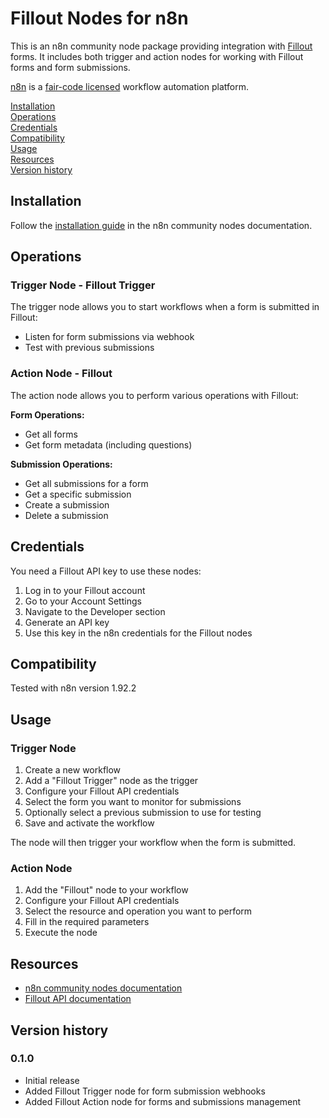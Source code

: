 # Fillout Nodes for n8n

This is an n8n community node package providing integration with [Fillout](https://www.fillout.com) forms. It includes both trigger and action nodes for working with Fillout forms and form submissions.

[n8n](https://n8n.io/) is a [fair-code licensed](https://docs.n8n.io/reference/license/) workflow automation platform.

[Installation](#installation)  
[Operations](#operations)  
[Credentials](#credentials)  
[Compatibility](#compatibility)  
[Usage](#usage)  
[Resources](#resources)  
[Version history](#version-history)

## Installation

Follow the [installation guide](https://docs.n8n.io/integrations/community-nodes/installation/) in the n8n community nodes documentation.

## Operations

### Trigger Node - Fillout Trigger

The trigger node allows you to start workflows when a form is submitted in Fillout:

- Listen for form submissions via webhook
- Test with previous submissions

### Action Node - Fillout

The action node allows you to perform various operations with Fillout:

**Form Operations:**
- Get all forms
- Get form metadata (including questions)

**Submission Operations:**
- Get all submissions for a form
- Get a specific submission
- Create a submission
- Delete a submission

## Credentials

You need a Fillout API key to use these nodes:

1. Log in to your Fillout account
2. Go to your Account Settings
3. Navigate to the Developer section
4. Generate an API key
5. Use this key in the n8n credentials for the Fillout nodes

## Compatibility

Tested with n8n version 1.92.2

## Usage

### Trigger Node

1. Create a new workflow
2. Add a "Fillout Trigger" node as the trigger
3. Configure your Fillout API credentials
4. Select the form you want to monitor for submissions
5. Optionally select a previous submission to use for testing
6. Save and activate the workflow

The node will then trigger your workflow when the form is submitted.

### Action Node

1. Add the "Fillout" node to your workflow
2. Configure your Fillout API credentials
3. Select the resource and operation you want to perform
4. Fill in the required parameters
5. Execute the node

## Resources

* [n8n community nodes documentation](https://docs.n8n.io/integrations/community-nodes/)
* [Fillout API documentation](https://www.fillout.com/help/api-documentation)

## Version history

### 0.1.0

- Initial release
- Added Fillout Trigger node for form submission webhooks
- Added Fillout Action node for forms and submissions management